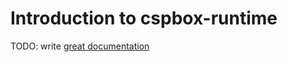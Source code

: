 # Introduction to cspbox-runtime

TODO: write [great documentation](http://jacobian.org/writing/what-to-write/)
